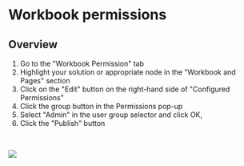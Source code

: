 # Workbook permissions
## Overview

1. Go to the "Workbook Permission" tab
2. Highlight your solution or appropriate node in the "Workbook and Pages" section
3. Click on the "Edit" button on the right-hand side of "Configured Permissions"
4. Click the group button in the Permissions pop-up
5. Select "Admin" in the user group selector and click OK,
6. Click the "Publish" button

<br/>

![](https://profitbasedocs.blob.core.windows.net/plannerimages/workbook_permissions.png)
